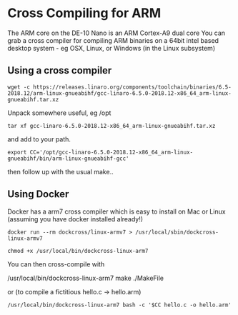 # Cross Compiling for ARM

The ARM core on the DE-10 Nano is an ARM Cortex-A9 dual core
You can grab a cross compiler for compiling ARM binaries on a 64bit intel based desktop system - eg OSX, Linux, or Windows (in the Linux subsystem)


## Using a cross compiler
`wget -c https://releases.linaro.org/components/toolchain/binaries/6.5-2018.12/arm-linux-gnueabihf/gcc-linaro-6.5.0-2018.12-x86_64_arm-linux-gnueabihf.tar.xz`

Unpack somewhere useful, eg /opt

`tar xf gcc-linaro-6.5.0-2018.12-x86_64_arm-linux-gnueabihf.tar.xz`

and add to your path.

`export CC='/opt/gcc-linaro-6.5.0-2018.12-x86_64_arm-linux-gnueabihf/bin/arm-linux-gnueabihf-gcc'`

then follow up with the usual make..

## Using Docker
Docker has a arm7 cross compiler which is easy to install on Mac or Linux (assuming you have docker installed already!)

`docker run --rm dockcross/linux-armv7 > /usr/local/sbin/dockcross-linux-armv7`

`chmod +x /usr/local/bin/dockcross-linux-arm7`

You can then cross-compile with 

/usr/local/bin/dockcross-linux-arm7 make ./MakeFile

or (to compile a fictitious hello.c -> hello.arm)

`/usr/local/bin/dockcross-linux-arm7 bash -c '$CC hello.c -o hello.arm'`